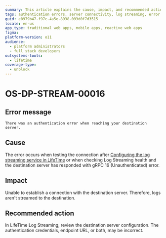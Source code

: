 ```yaml
---
summary: This article explains the cause, impact, and recommended action for an unauthenticated error that occurs while connecting to the destination server.
tags: authentication errors, server connectivity, log streaming, error handling, grpc
guid: e0979b47-f97c-4a5e-8938-093d0f7d3515
locale: en-us
app_type: traditional web apps, mobile apps, reactive web apps
figma:
platform-version: o11
audience:
  - platform administrators
  - full stack developers
outsystems-tools:
  - lifetime
coverage-type:
  - unblock
---
```


# OS-DP-STREAM-00016

## Error message

`There was an authentication error when reaching your destination server.`

## Cause

The error occurs when testing the connection after [Configuring the log streaming service in LifeTime](https://www.outsystems.com/tk/redirect?g=172ac547-add4-4cc5-9adf-d72fbe379d35) or when checking Log Streaming health and the destination server has responded with gRPC 16 (Unauthenticated) error.

## Impact

Unable to establish a connection with the destination server. Therefore, logs aren't streamed to the destination.

## Recommended action

In LifeTime Log Streaming, review the destination server configuration. The authentication credentials, endpoint URL, or both, may be incorrect.
